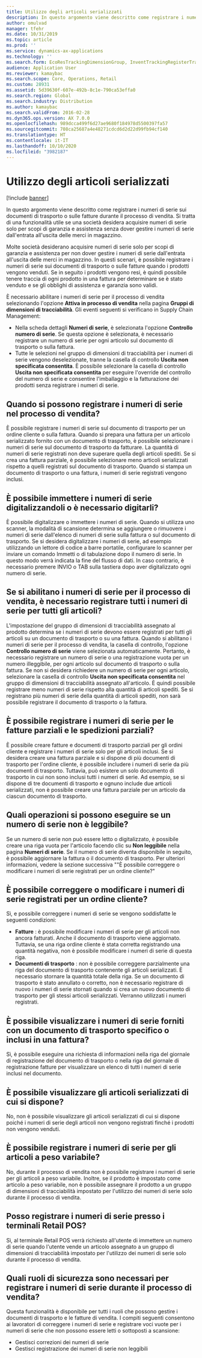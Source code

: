 ```yaml
---
title: Utilizzo degli articoli serializzati
description: In questo argomento viene descritto come registrare i numeri di serie sui documenti di trasporto o sulle fatture durante il processo di vendita. Si tratta di una funzionalità utile se una società desidera acquisire numeri di serie solo per scopi di garanzia e assistenza senza dover gestire i numeri di serie dall'entrata all'uscita delle merci in magazzino.
author: omulvad
manager: tfehr
ms.date: 10/31/2019
ms.topic: article
ms.prod: ''
ms.service: dynamics-ax-applications
ms.technology: ''
ms.search.form: EcoResTrackingDimensionGroup, InventTrackingRegisterTrans, SalesEditLines, SalesTable, InventSerial
audience: Application User
ms.reviewer: kamaybac
ms.search.scope: Core, Operations, Retail
ms.custom: 28931
ms.assetid: 5d39630f-607e-492b-8c1e-790ca53effa0
ms.search.region: Global
ms.search.industry: Distribution
ms.author: kamaybac
ms.search.validFrom: 2016-02-28
ms.dyn365.ops.version: AX 7.0.0
ms.openlocfilehash: 989dcca499f6d27ae9680f184978d5500397fa57
ms.sourcegitcommit: 708ca25687a4e48271cdcd6d2d22d99fb94cf140
ms.translationtype: HT
ms.contentlocale: it-IT
ms.lasthandoff: 10/10/2020
ms.locfileid: "3982187"
---
```

# <a name="working-with-serialized-items"></a>Utilizzo degli articoli serializzati

[!include [banner](../includes/banner.md)]

In questo argomento viene descritto come registrare i numeri di serie sui documenti di trasporto o sulle fatture durante il processo di vendita. Si tratta di una funzionalità utile se una società desidera acquisire numeri di serie solo per scopi di garanzia e assistenza senza dover gestire i numeri di serie dall'entrata all'uscita delle merci in magazzino.

Molte società desiderano acquisire numeri di serie solo per scopi di garanzia e assistenza per non dover gestire i numeri di serie dall'entrata all'uscita delle merci in magazzino. In questi scenari, è possibile registrare i numeri di serie sui documenti di trasporto o sulle fatture quando i prodotti vengono venduti. Se in seguito i prodotti vengono resi, è quindi possibile tenere traccia di ogni prodotto in una fattura per determinare se è stato venduto e se gli obblighi di assistenza e garanzia sono validi.

È necessario abilitare i numeri di serie per il processo di vendita selezionando l'opzione **Attiva in processo di vendita** nella pagina **Gruppi di dimensioni di tracciabilità**. Gli eventi seguenti si verificano in Supply Chain Management:
-   Nella scheda dettagli **Numeri di serie**, è selezionata l'opzione **Controllo numero di serie**. Se questa opzione è selezionata, è necessario registrare un numero di serie per ogni articolo sul documento di trasporto o sulla fattura.
-   Tutte le selezioni nel gruppo di dimensioni di tracciabilità per i numeri di serie vengono deselezionate, tranne la casella di controllo **Uscita non specificata consentita**. È possibile selezionare la casella di controllo **Uscita non specificata consentita** per eseguire l'override del controllo del numero di serie e consentire l'imballaggio e la fatturazione dei prodotti senza registrare i numeri di serie.

## <a name="when-do-i-register-serial-numbers-during-the-sales-process"></a>Quando si possono registrare i numeri di serie nel processo di vendita?
È possibile registrare i numeri di serie sul documento di trasporto per un ordine cliente o sulla fattura. Quando si prepara una fattura per un articolo serializzato fornito con un documento di trasporto, è possibile selezionare i numeri di serie sul documento di trasporto da fatturare. La quantità di numeri di serie registrati non deve superare quella degli articoli spediti. Se si crea una fattura parziale, è possibile selezionare meno articoli serializzati rispetto a quelli registrati sul documento di trasporto. Quando si stampa un documento di trasporto o una fattura, i numeri di serie registrati vengono inclusi.

## <a name="can-i-enter-serial-numbers-by-scanning-them-or-do-i-have-to-type-them"></a>È possibile immettere i numeri di serie digitalizzandoli o è necessario digitarli?
È possibile digitalizzare o immettere i numeri di serie. Quando si utilizza uno scanner, la modalità di scansione determina se aggiungere o rimuovere i numeri di serie dall'elenco di numeri di serie sulla fattura o sul documento di trasporto. Se si desidera digitalizzare i numeri di serie, ad esempio utilizzando un lettore di codice a barre portatile, configurare lo scanner per inviare un comando Immetti o di tabulazione dopo il numero di serie. In questo modo verrà indicata la fine del flusso di dati. In caso contrario, è necessario premere INVIO o TAB sulla tastiera dopo aver digitalizzato ogni numero di serie.

## <a name="if-i-enable-serial-numbers-for-the-sales-process-do-i-have-to-register-all-serial-numbers-for-all-items"></a>Se si abilitano i numeri di serie per il processo di vendita, è necessario registrare tutti i numeri di serie per tutti gli articoli?
L'impostazione del gruppo di dimensioni di tracciabilità assegnato al prodotto determina se i numeri di serie devono essere registrati per tutti gli articoli su un documento di trasporto o su una fattura. Quando si abilitano i numeri di serie per il processo di vendita, la casella di controllo, l'opzione **Controllo numero di serie** viene selezionata automaticamente. Pertanto, è necessario registrare un numero di serie o una registrazione vuota per un numero illeggibile, per ogni articolo sul documento di trasporto o sulla fattura. Se non si desidera richiedere un numero di serie per ogni articolo, selezionare la casella di controllo **Uscita non specificata consentita** nel gruppo di dimensioni di tracciabilità assegnato all'articolo. È quindi possibile registrare meno numeri di serie rispetto alla quantità di articoli spediti. Se si registrano più numeri di serie della quantità di articoli spediti, non sarà possibile registrare il documento di trasporto o la fattura.

## <a name="can-i-register-serial-numbers-for-partial-invoices-and-partial-shipments"></a>È possibile registrare i numeri di serie per le fatture parziali e le spedizioni parziali?
È possibile creare fatture e documenti di trasporto parziali per gli ordini cliente e registrare i numeri di serie solo per gli articoli inclusi. Se si desidera creare una fattura parziale e si dispone di più documenti di trasporto per l'ordine cliente, è possibile includere i numeri di serie da più documenti di trasporto. Tuttavia, può esistere un solo documento di trasporto in cui non sono inclusi tutti i numeri di serie. Ad esempio, se si dispone di tre documenti di trasporto e ognuno include due articoli serializzati, non è possibile creare una fattura parziale per un articolo da ciascun documento di trasporto.

## <a name="what-do-i-do-when-a-serial-number-isnt-readable"></a>Quali operazioni si possono eseguire se un numero di serie non è leggibile?
Se un numero di serie non può essere letto o digitalizzato, è possibile creare una riga vuota per l'articolo facendo clic su **Non leggibile** nella pagina **Numeri di serie**. Se il numero di serie diventa disponibile in seguito, è possibile aggiornare la fattura o il documento di trasporto. Per ulteriori informazioni, vedere la sezione successiva ""È possibile correggere o modificare i numeri di serie registrati per un ordine cliente?"

## <a name="can-i-correct-or-change-the-serial-numbers-that-i-have-registered-for-a-sales-order"></a>È possibile correggere o modificare i numeri di serie registrati per un ordine cliente?
Sì, e possibile correggere i numeri di serie se vengono soddisfatte le seguenti condizioni:
-   **Fatture** : è possibile modificare i numeri di serie per gli articoli non ancora fatturati. Anche il documento di trasporto viene aggiornato. Tuttavia, se una riga ordine cliente è stata corretta registrando una quantità negativa, non è possibile modificare i numeri di serie di questa riga.
-   **Documenti di trasporto** : non è possibile correggere parzialmente una riga del documento di trasporto contenente gli articoli serializzati. È necessario stornare la quantità totale della riga. Se un documento di trasporto è stato annullato o corretto, non è necessario registrare di nuovo i numeri di serie stornati quando si crea un nuovo documento di trasporto per gli stessi articoli serializzati. Verranno utilizzati i numeri registrati.

## <a name="can-i-view-the-serial-numbers-that-were-shipped-together-with-a-specific-packing-slip-or-that-were-included-on-an-invoice"></a>È possibile visualizzare i numeri di serie forniti con un documento di trasporto specifico o inclusi in una fattura?
Sì, è possibile eseguire una richiesta di informazioni nella riga del giornale di registrazione del documento di trasporto o nella riga del giornale di registrazione fatture per visualizzare un elenco di tutti i numeri di serie inclusi nel documento.

## <a name="can-i-view-the-serialized-items-that-i-have-on-hand"></a>È possibile visualizzare gli articoli serializzati di cui si dispone?
No, non è possibile visualizzare gli articoli serializzati di cui si dispone poiché i numeri di serie degli articoli non vengono registrati finché i prodotti non vengono venduti.

## <a name="can-i-register-serial-numbers-for-catchweight-items"></a>È possibile registrare i numeri di serie per gli articoli a peso variabile?
No, durante il processo di vendita non è possibile registrare i numeri di serie per gli articoli a peso variabile. Inoltre, se il prodotto è impostato come articolo a peso variabile, non è possibile assegnare il prodotto a un gruppo di dimensioni di tracciabilità impostato per l'utilizzo dei numeri di serie solo durante il processo di vendita.

## <a name="can-i-register-serial-numbers-at-the-retail-pos"></a>Posso registrare i numeri di serie presso i terminali Retail POS?

Sì, al terminale Retail POS verrà richiesto all'utente di immettere un numero di serie quando l'utente vende un articolo assegnato a un gruppo di dimensioni di tracciabilità impostato per l'utilizzo dei numeri di serie solo durante il processo di vendita.

## <a name="what-security-roles-are-required-in-order-to-register-serial-numbers-during-the-sales-process"></a>Quali ruoli di sicurezza sono necessari per registrare i numeri di serie durante il processo di vendita?
Questa funzionalità è disponibile per tutti i ruoli che possono gestire i documenti di trasporto e le fatture di vendita. I compiti seguenti consentono ai lavoratori di correggere i numeri di serie e registrare voci vuote per i numeri di serie che non possono essere letti o sottoposti a scansione:
-   Gestisci correzioni dei numeri di serie
-   Gestisci registrazione dei numeri di serie non leggibili





